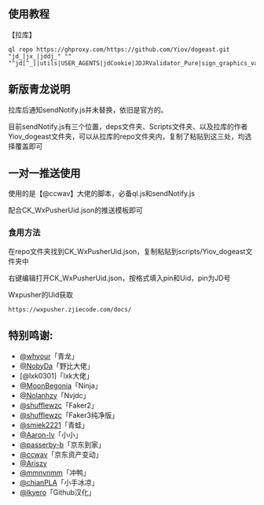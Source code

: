 ## 使用教程


【拉库】

    ql repo https://ghproxy.com/https://github.com/Yiov/dogeast.git "jd_|jx_|jddj_" "" "^jd[^_]|utils|USER_AGENTS|jdCookie|JDJRValidator_Pure|sign_graphics_validate|sendNotify|ql"



## 新版青龙说明

拉库后通知sendNotify.js并未替换，依旧是官方的。


目前sendNotify.js有三个位置，deps文件夹、Scripts文件夹、以及拉库的作者Yiov_dogeast文件夹，可以从拉库的repo文件夹内，复制了粘贴到这三处，均选择覆盖即可



## 一对一推送使用

使用的是【@ccwav】大佬的脚本，必备ql.js和sendNotify.js


配合CK_WxPusherUid.json的推送模板即可


### 食用方法

在repo文件夹找到CK_WxPusherUid.json，复制粘贴到scripts/Yiov_dogeast文件夹中


右键编辑打开CK_WxPusherUid.json，按格式填入pin和Uid，pin为JD号


Wxpusher的Uid获取

    https://wxpusher.zjiecode.com/docs/





## 特别鸣谢:

* [@whyour](https://github.com/whyour/qinglong)「青龙」
* [@NobyDa](https://github.com/NobyDa)「野比大佬」
* [@lxk0301]「lxk大佬」
* [@MoonBegonia](https://github.com/MoonBegonia/ninja)「Ninja」
* [@Nolanhzy](https://github.com/NolanHzy)「Nvjdc」
* [@shufflewzc](https://github.com/shufflewzc/faker2)「Faker2」
* [@shufflewzc](https://github.com/shufflewzc/faker3)「Faker3纯净版」
* [@smiek2221](https://github.com/smiek2221/scripts)「青蛙」
* [@Aaron-lv](https://github.com/Aaron-lv/sync)「小小」
* [@passerby-b](https://github.com/passerby-b/JDDJ)「京东到家」
* [@ccwav](https://github.com/ccwav/QLScript2)「京东资产变动」
* [@Ariszy](https://github.com/Ariszy/Private-Script)
* [@mmnvnmm](https://github.com/mmnvnmm/omo)「冲鸭」
* [@chianPLA](https://github.com/chianPLA/xiaoshou/)「小手冰凉」
* [@lkyero](https://github.com/lkyero/GitHubDesktop_zh)「Github汉化」

